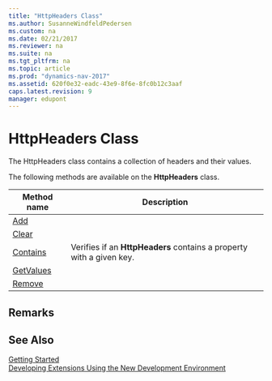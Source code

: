 ```yaml
---
title: "HttpHeaders Class"
ms.author: SusanneWindfeldPedersen
ms.custom: na
ms.date: 02/21/2017
ms.reviewer: na
ms.suite: na
ms.tgt_pltfrm: na
ms.topic: article
ms.prod: "dynamics-nav-2017"
ms.assetid: 620f0e32-eadc-43e9-8f6e-8fc0b12c3aaf
caps.latest.revision: 9
manager: edupont
---
```


# HttpHeaders Class
The HttpHeaders class contains a collection of headers and their values.

The following methods are available on the **HttpHeaders** class.

|Method name|Description|
|-----------|-----------|
|[Add](httpheaders-add-method.md)||
|[Clear](httpheaders-clear-method.md)||
|[Contains](httpheaders-contains-method.md)|Verifies if an **HttpHeaders** contains a property with a given key.|
|[GetValues](httpheaders-getvalues-method.md)||
|[Remove](httpheaders-remove-method.md)||

## Remarks


## See Also
[Getting Started](newdev-get-started.md)  
[Developing Extensions Using the New Development Environment](newdev-dev-overview.md)
